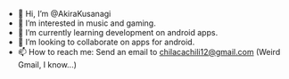 - 👋 Hi, I’m @AkiraKusanagi
- 👀 I’m interested in music and gaming.
- 🌱 I’m currently learning development on android apps.
- 💞️ I’m looking to collaborate on apps for android.
- 📫 How to reach me: Send an email to chilacachili12@gmail.com (Weird Gmail, I know...)

<!---
AkiraKusanagi/AkiraKusanagi is a ✨ special ✨ repository because its `README.md` (this file) appears on your GitHub profile.
You can click the Preview link to take a look at your changes.
--->
